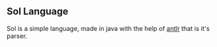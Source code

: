 ## Sol Language

Sol is a simple language, made in java with the help of [antlr](https://www.antlr.org/) that is it's parser.
